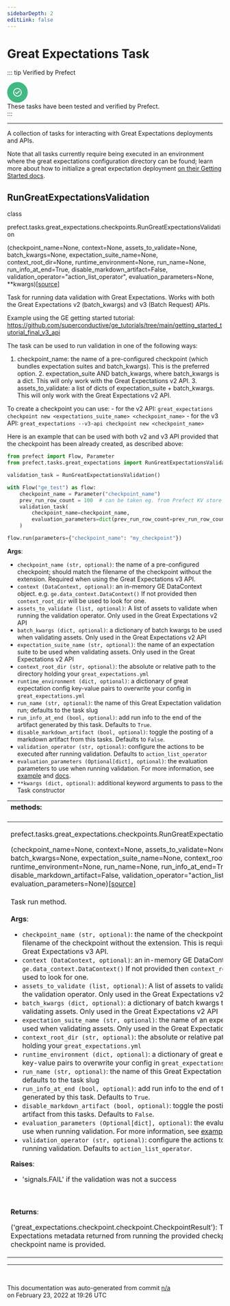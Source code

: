 ```yaml
---
sidebarDepth: 2
editLink: false
---
```

# Great Expectations Task

::: tip Verified by Prefect
<div class="verified-task">
<svg xmlns="http://www.w3.org/2000/svg" width="48" height="48" viewBox="0 0 48 48" fill="none">
<circle cx="24" cy="24" r="24" fill="#42b983"/>
<circle cx="24" cy="24" r="9" stroke="#fff" stroke-width="2"/>
<path d="M19 24L22.4375 27L29 20.5" stroke="#fff" stroke-width="2"/>
</svg>
<div>
These tasks have been tested and verified by Prefect.
</div>
</div>
:::

---

A collection of tasks for interacting with Great Expectations deployments and APIs.

Note that all tasks currently require being executed in an environment where the great expectations configuration directory can be found; 
learn more about how to initialize a great expectation deployment [on their Getting Started docs](https://docs.greatexpectations.io/en/latest/intro.html#how-do-i-get-started).
 ## RunGreatExpectationsValidation
 <div class='class-sig' id='prefect-tasks-great-expectations-checkpoints-rungreatexpectationsvalidation'><p class="prefect-sig">class </p><p class="prefect-class">prefect.tasks.great_expectations.checkpoints.RunGreatExpectationsValidation</p>(checkpoint_name=None, context=None, assets_to_validate=None, batch_kwargs=None, expectation_suite_name=None, context_root_dir=None, runtime_environment=None, run_name=None, run_info_at_end=True, disable_markdown_artifact=False, validation_operator=&quot;action_list_operator&quot;, evaluation_parameters=None, **kwargs)<span class="source"><a href="https://github.com/PrefectHQ/prefect/blob/master/src/prefect/tasks/great_expectations/checkpoints.py#L23">[source]</a></span></div>

Task for running data validation with Great Expectations. Works with both the Great Expectations v2 (batch_kwargs) and v3 (Batch Request) APIs.

Example using the GE getting started tutorial: https://github.com/superconductive/ge_tutorials/tree/main/getting_started_tutorial_final_v3_api

The task can be used to run validation in one of the following ways:

1. checkpoint_name: the name of a pre-configured checkpoint (which bundles expectation suites and batch_kwargs). This is the preferred option. 2. expectation_suite AND batch_kwargs, where batch_kwargs is a dict. This will only work with the Great Expectations v2 API. 3. assets_to_validate: a list of dicts of expectation_suite + batch_kwargs. This will only work with the Great Expectations v2 API.

To create a checkpoint you can use: - for the v2 API: `great_expectations checkpoint new <expectations_suite_name> <checkpoint_name>` - for the v3 API: `great_expectations --v3-api checkpoint new <checkpoint_name>`

Here is an example that can be used with both v2 and v3 API provided that the checkpoint has been already created, as described above: 
```python
from prefect import Flow, Parameter
from prefect.tasks.great_expectations import RunGreatExpectationsValidation

validation_task = RunGreatExpectationsValidation()

with Flow("ge_test") as flow:
    checkpoint_name = Parameter("checkpoint_name")
    prev_run_row_count = 100  # can be taken eg. from Prefect KV store
    validation_task(
        checkpoint_name=checkpoint_name,
        evaluation_parameters=dict(prev_run_row_count=prev_run_row_count),
    )

flow.run(parameters={"checkpoint_name": "my_checkpoint"})

```


**Args**:     <ul class="args"><li class="args">`checkpoint_name (str, optional)`: the name of a pre-configured checkpoint; should match the         filename of the checkpoint without the extension. Required when using the Great         Expectations v3 API.     </li><li class="args">`context (DataContext, optional)`: an in-memory GE DataContext object. e.g.         `ge.data_context.DataContext()` If not provided then `context_root_dir` will be used to         look for one.     </li><li class="args">`assets_to_validate (list, optional)`: A list of assets to validate when running the         validation operator. Only used in the Great Expectations v2 API     </li><li class="args">`batch_kwargs (dict, optional)`: a dictionary of batch kwargs to be used when validating         assets. Only used in the Great Expectations v2 API     </li><li class="args">`expectation_suite_name (str, optional)`: the name of an expectation suite to be used when         validating assets. Only used in the Great Expectations v2 API     </li><li class="args">`context_root_dir (str, optional)`: the absolute or relative path to the directory holding         your `great_expectations.yml`     </li><li class="args">`runtime_environment (dict, optional)`: a dictionary of great expectation config key-value         pairs to overwrite your config in `great_expectations.yml`     </li><li class="args">`run_name (str, optional)`: the name of this  Great Expectation validation run; defaults to         the task slug     </li><li class="args">`run_info_at_end (bool, optional)`: add run info to the end of the artifact generated by this         task. Defaults to `True`.     </li><li class="args">`disable_markdown_artifact (bool, optional)`: toggle the posting of a markdown artifact from         this tasks. Defaults to `False`.     </li><li class="args">`validation_operator (str, optional)`: configure the actions to be executed after running         validation. Defaults to `action_list_operator`     </li><li class="args">`evaluation_parameters (Optional[dict], optional)`: the evaluation parameters to use when         running validation. For more information, see         [example](/api/latest/tasks/great_expectations.html#rungreatexpectationsvalidation)         and         [docs](https://docs.greatexpectations.io/en/latest/reference/core_concepts/evaluation_parameters.html).     </li><li class="args">`**kwargs (dict, optional)`: additional keyword arguments to pass to the Task constructor</li></ul>

|methods: &nbsp;&nbsp;&nbsp;&nbsp;&nbsp;&nbsp;&nbsp;&nbsp;&nbsp;&nbsp;&nbsp;&nbsp;&nbsp;&nbsp;&nbsp;&nbsp;&nbsp;&nbsp;&nbsp;&nbsp;&nbsp;&nbsp;&nbsp;&nbsp;&nbsp;&nbsp;&nbsp;&nbsp;&nbsp;&nbsp;&nbsp;&nbsp;&nbsp;&nbsp;&nbsp;&nbsp;&nbsp;&nbsp;&nbsp;&nbsp;&nbsp;&nbsp;&nbsp;&nbsp;&nbsp;&nbsp;&nbsp;&nbsp;&nbsp;&nbsp;&nbsp;&nbsp;&nbsp;&nbsp;&nbsp;&nbsp;&nbsp;&nbsp;&nbsp;&nbsp;&nbsp;&nbsp;&nbsp;&nbsp;&nbsp;&nbsp;&nbsp;&nbsp;&nbsp;&nbsp;&nbsp;&nbsp;&nbsp;&nbsp;&nbsp;&nbsp;&nbsp;&nbsp;&nbsp;&nbsp;&nbsp;&nbsp;&nbsp;&nbsp;&nbsp;&nbsp;&nbsp;&nbsp;&nbsp;&nbsp;&nbsp;&nbsp;&nbsp;&nbsp;&nbsp;&nbsp;&nbsp;&nbsp;&nbsp;&nbsp;&nbsp;&nbsp;&nbsp;&nbsp;&nbsp;&nbsp;&nbsp;&nbsp;&nbsp;&nbsp;&nbsp;&nbsp;&nbsp;&nbsp;&nbsp;&nbsp;&nbsp;&nbsp;&nbsp;&nbsp;&nbsp;&nbsp;&nbsp;&nbsp;&nbsp;&nbsp;&nbsp;&nbsp;&nbsp;&nbsp;&nbsp;&nbsp;&nbsp;&nbsp;&nbsp;&nbsp;&nbsp;&nbsp;&nbsp;&nbsp;&nbsp;&nbsp;&nbsp;&nbsp;&nbsp;&nbsp;&nbsp;&nbsp;&nbsp;&nbsp;|
|:----|
 | <div class='method-sig' id='prefect-tasks-great-expectations-checkpoints-rungreatexpectationsvalidation-run'><p class="prefect-class">prefect.tasks.great_expectations.checkpoints.RunGreatExpectationsValidation.run</p>(checkpoint_name=None, context=None, assets_to_validate=None, batch_kwargs=None, expectation_suite_name=None, context_root_dir=None, runtime_environment=None, run_name=None, run_info_at_end=True, disable_markdown_artifact=False, validation_operator=&quot;action_list_operator&quot;, evaluation_parameters=None)<span class="source"><a href="https://github.com/PrefectHQ/prefect/blob/master/src/prefect/tasks/great_expectations/checkpoints.py#L128">[source]</a></span></div>
<p class="methods">Task run method.<br><br>**Args**:     <ul class="args"><li class="args">`checkpoint_name (str, optional)`: the name of the checkpoint; should match the filename of         the checkpoint without the extension. This is required for using the Great         Expectations v3 API.     </li><li class="args">`context (DataContext, optional)`: an in-memory GE DataContext object. e.g.         `ge.data_context.DataContext()` If not provided then `context_root_dir` will be used to         look for one.     </li><li class="args">`assets_to_validate (list, optional)`: A list of assets to validate when running the         validation operator. Only used in the Great Expectations v2 API     </li><li class="args">`batch_kwargs (dict, optional)`: a dictionary of batch kwargs to be used when validating         assets. Only used in the Great Expectations v2 API     </li><li class="args">`expectation_suite_name (str, optional)`: the name of an expectation suite to be used when         validating assets. Only used in the Great Expectations v2 API     </li><li class="args">`context_root_dir (str, optional)`: the absolute or relative path to the directory holding         your `great_expectations.yml`     </li><li class="args">`runtime_environment (dict, optional)`: a dictionary of great expectation config key-value         pairs to overwrite your config in `great_expectations.yml`     </li><li class="args">`run_name (str, optional)`: the name of this  Great Expectation validation run; defaults to         the task slug     </li><li class="args">`run_info_at_end (bool, optional)`: add run info to the end of the artifact generated by this         task. Defaults to `True`.     </li><li class="args">`disable_markdown_artifact (bool, optional)`: toggle the posting of a markdown artifact from         this tasks. Defaults to `False`.     </li><li class="args">`evaluation_parameters (Optional[dict], optional)`: the evaluation parameters to use when         running validation. For more information, see         [example](/latest/tasks/great_expectations.html#rungreatexpectationsvalidation)         and         [docs](https://docs.greatexpectations.io/en/latest/reference/core_concepts/evaluation_parameters.html).     </li><li class="args">`validation_operator (str, optional)`: configure the actions to be executed after running         validation. Defaults to `action_list_operator`.</li></ul> **Raises**:     <ul class="args"><li class="args">'signals.FAIL' if the validation was not a success</li></ul><br><br>**Returns**:     <ul class="args"></ul>         ('great_expectations.checkpoint.checkpoint.CheckpointResult'):         The Great Expectations metadata returned from running the provided checkpoint if a         checkpoint name is provided.</p>|

---
<br>


<p class="auto-gen">This documentation was auto-generated from commit <a href='https://github.com/PrefectHQ/prefect/commit/n/a'>n/a</a> </br>on February 23, 2022 at 19:26 UTC</p>